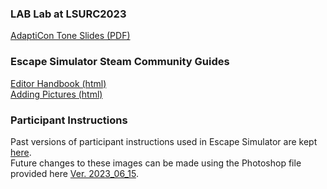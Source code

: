 ### LAB Lab at LSURC2023  

[AdaptiCon Tone Slides (PDF)](https://github.com/SFU-LAB/adapticon/blob/main/Papers/LSURC_AdaptiCon_Tone.pdf)


### Escape Simulator Steam Community Guides  

[Editor Handbook (html)](https://steamcommunity.com/sharedfiles/filedetails/?id=2644956374)  
[Adding Pictures (html)](https://steamcommunity.com/sharedfiles/filedetails/?id=2643992386&searchtext=textures)

### Participant Instructions

Past versions of participant instructions used in Escape Simulator are kept [here](https://github.com/SFU-LAB/adapticon/tree/main/Escape%20Room%20Participant%20Instructions).  
Future changes to these images can be made using the Photoshop file provided here [Ver. 2023_06_15](https://github.com/SFU-LAB/adapticon/blob/main/Escape%20Room%20Participant%20Instructions/Esc_Rm_Instruc_2023_06_15/instructions_1080_numbered_2023_06_15.psd).  
